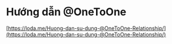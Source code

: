 # Hướng dẫn @OneToOne
[https://loda.me/Huong-dan-su-dung-@OneToOne-Relationship/](https://loda.me/Huong-dan-su-dung-@OneToOne-Relationship/)
